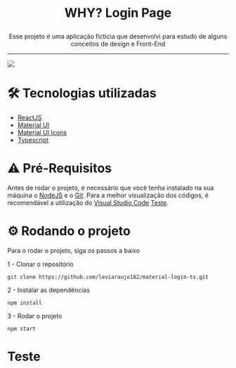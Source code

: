 # <p align="center">WHY? Login Page</p>
<p align="center"> Esse projeto é uma aplicação ficticia que desenvolvi para estudo de alguns conceitos de design e Front-End</p>

---

<p>
  <img src="https://i.imgur.com/HjbZBAT.png" />
</p>

# 🛠 Tecnologias utilizadas 
- [ReactJS](https://pt-br.reactjs.org/)
- [Material UI](https://material-ui.com/)
- [Material UI Icons](https://material-ui.com/pt/components/icons/)
- [Typescript](https://www.typescriptlang.org/)

# ⚠️ Pré-Requisitos
Antes de rodar o projeto, é necessário que você tenha instalado na sua máquina o [NodeJS](https://nodejs.org/en/) e o [Git](https://git-scm.com/downloads). Para a melhor visualização dos códigos, é recomendável a utilização do [Visual Studio Code](https://code.visualstudio.com/) [Teste](#teste).

# ⚙️ Rodando o projeto
Para o rodar o projeto, siga os passos a baixo

1 - Clonar o repositório
```
git clone https://github.com/leviaraujo182/material-login-ts.git
```

2 - Instalar as dependências
```
npm install
```

3 - Rodar o projeto
```
npm start
```

# Teste
